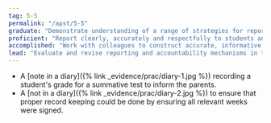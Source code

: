 ```yaml
---
tag: 5-5
permalink: "/apst/5-5"
graduate: "Demonstrate understanding of a range of strategies for reporting to students and parents/carers and the purpose of keeping accurate and reliable records of student achievement."
proficient: "Report clearly, accurately and respectfully to students and parents/carers about student achievement, making use of accurate and reliable records."
accomplished: "Work with colleagues to construct accurate, informative and timely reports to students and parents/carers about student learning and achievement."
lead: "Evaluate and revise reporting and accountability mechanisms in the school to meet the needs of students, parents/carers and colleagues."
---
```

* A [note in a diary]({% link _evidence/prac/diary-1.jpg %}) recording a student's grade for a summative test to inform the parents.
* A [not in a diary]({% link _evidence/prac/diary-2.jpg %}) to ensure that proper record keeping could be done by ensuring all relevant weeks were signed.